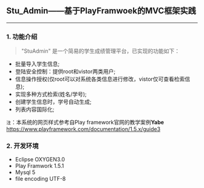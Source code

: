 ## Stu_Admin——基于PlayFramwoek的MVC框架实践
---
### 1. 功能介绍
> "StuAdmin" 是一个简易的学生成绩管理平台，已实现的功能如下：
 - 批量导入学生信息;
 - 登陆安全控制：提供root和vistor两类用户;
 - 信息操作授权(仅root可以对系统各类信息进行修改，vistor仅可查看检索信息);
 - 实现多种方式检索(姓名/学号);
 - 创建学生信息时，学号自动生成;
 - 列表内容国际化;
 
`注`：本系统的网页样式参考自Play framework官网的教学案例**Yabe**
https://www.playframework.com/documentation/1.5.x/guide3

### 2. 开发环境
- Eclipse OXYGEN3.0
- Play Framwork 1.5.1
- Mysql 5
- file encoding UTF-8
